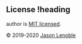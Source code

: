 ## License !heading

author is [MIT licensed](./LICENSE).

© 2019-2020 [Jason Lenoble](mailto:jason.lenoble@gmail.com)
